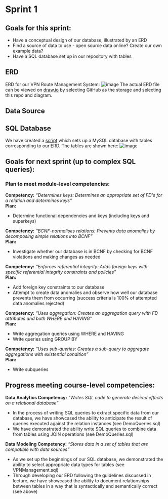 # Sprint 1
## Goals for this sprint:
* Have a conceptual design of our database, illustrated by an ERD
* Find a source of data to use - open source data online? Create our own example data?
* Have a SQL database set up in our repository with tables

## ERD
ERD for our VPN Route Management System:
![image](https://github.com/macsyd/csc370-database-project/assets/91709747/0cffcc81-5e2d-4491-89d9-3666f121a2fa)
The actual ERD file can be viewed on [draw.io](draw.io) by selecting GitHub as the storage and selecting this repo and diagram.

## Data Source

## SQL Database
We have created a [script](https://github.com/macsyd/csc370-database-project/blob/main/VPNManagement.sql) which sets up a MySQL database with tables corresponding to our ERD. The tables are shown here:
![image](https://github.com/macsyd/csc370-database-project/assets/91709747/7520c126-66f2-466f-b74d-51afed35e102)

## Goals for next sprint (up to complex SQL queries):
### Plan to meet module-level competencies:
**Competency:** *“Determines keys: Determines an appropriate set of FD's for a relation and determines keys”* <br>
**Plan:**
+ Determine functional dependencies and keys (including keys and superkeys)

**Competency:** *“BCNF-normalises relations: Prevents data anomalies by decomposing simple relations into BCNF”* <br>
**Plan:**
+ Investigate whether our database is in BCNF by checking for BCNF violations and making changes as needed

**Competency:** *“Enforces referential integrity: Adds foreign keys with specific referential integrity constraints and policies”* <br>
**Plan:**
+ Add foreign key constraints to our database
+ Attempt to create data anomalies and observe how well our database prevents them from occurring (success criteria is 100% of attempted data anomalies rejected)

**Competency:** *“Uses aggregation: Creates an aggregation query with FD attributes and both WHERE and HAVING”* <br>
**Plan:**
+ Write aggregation queries using WHERE and HAVING
+ Write queries using GROUP BY

**Competency:** *“Uses sub-queries: Creates a sub-query to aggregate aggregations with existential condition”* <br>
**Plan:**
+ Write subqueries

## Progress meeting course-level competencies:
**Data Analytics Competency:** *“Writes SQL code to generate desired effects on a relational database”* <br>
+ In the process of writing SQL queries to extract specific data from our database, we have showcased the ability to anticipate the result of queries executed against the relation instances (see DemoQueries.sql)
+ We have demonstrated the ability write SQL queries to combine data from tables using JOIN operations (see DemoQueries.sql)

**Data Modeling Competency:** *“Stores data in a set of tables that are compatible with data sources”* <br>
+ As we set up the beginnings of our SQL database, we demonstrated the ability to select appropriate data types for tables (see VPNManagement.sql)
+ Through developing our ERD following the guidelines discussed in lecture, we have showcased the ability to document relationships between tables in a way that is syntactically and semantically correct (see above)
